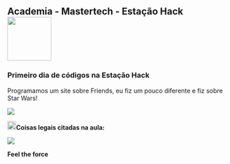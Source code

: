 <nav>
  <h1>Academia - Mastertech - Estação Hack  <img src="https://ftp.mastertech.com.br/Nginx-Fancyindex-Theme/Nginx-Fancyindex-Theme-light/estacao-logo.png"  width="100"  /></h1>
</nav>
  
<h3>Primeiro dia de códigos na Estação Hack </h3>
<p>Programamos um site sobre Friends, eu fiz um pouco diferente e fiz sobre Star Wars!</p>

<img src="https://media.giphy.com/media/YwjzRjSaCWlP2/source.gif"   />

<b><img src="https://media.giphy.com/media/dwDhATtza3TtS/source.gif"  width="20"  />Coisas legais citadas na aula:</b>




<footer>
 
<img src="https://media.giphy.com/media/SHppUTMNewZwc/source.gif"  />
  
<b>Feel the force</b>
  

</footer>

